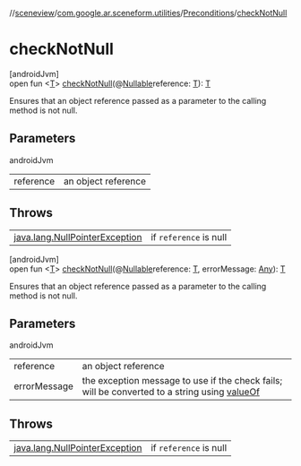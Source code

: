 //[sceneview](../../../index.md)/[com.google.ar.sceneform.utilities](../index.md)/[Preconditions](index.md)/[checkNotNull](check-not-null.md)

# checkNotNull

[androidJvm]\
open fun &lt;[T](check-not-null.md)&gt; [checkNotNull](check-not-null.md)(@[Nullable](https://developer.android.com/reference/kotlin/androidx/annotation/Nullable.html)reference: [T](../../com.google.ar.sceneform.resources/-resource-registry/index.md)): [T](../../com.google.ar.sceneform.resources/-resource-registry/index.md)

Ensures that an object reference passed as a parameter to the calling method is not null.

## Parameters

androidJvm

| | |
|---|---|
| reference | an object reference |

## Throws

| | |
|---|---|
| [java.lang.NullPointerException](https://developer.android.com/reference/kotlin/java/lang/NullPointerException.html) | if `reference` is null |

[androidJvm]\
open fun &lt;[T](check-not-null.md)&gt; [checkNotNull](check-not-null.md)(@[Nullable](https://developer.android.com/reference/kotlin/androidx/annotation/Nullable.html)reference: [T](../../com.google.ar.sceneform.resources/-resource-registry/index.md), errorMessage: [Any](https://kotlinlang.org/api/latest/jvm/stdlib/kotlin/-any/index.html)): [T](../../com.google.ar.sceneform.resources/-resource-registry/index.md)

Ensures that an object reference passed as a parameter to the calling method is not null.

## Parameters

androidJvm

| | |
|---|---|
| reference | an object reference |
| errorMessage | the exception message to use if the check fails; will be converted to a string using [valueOf](https://developer.android.com/reference/kotlin/java/lang/String.html#valueof) |

## Throws

| | |
|---|---|
| [java.lang.NullPointerException](https://developer.android.com/reference/kotlin/java/lang/NullPointerException.html) | if `reference` is null |
